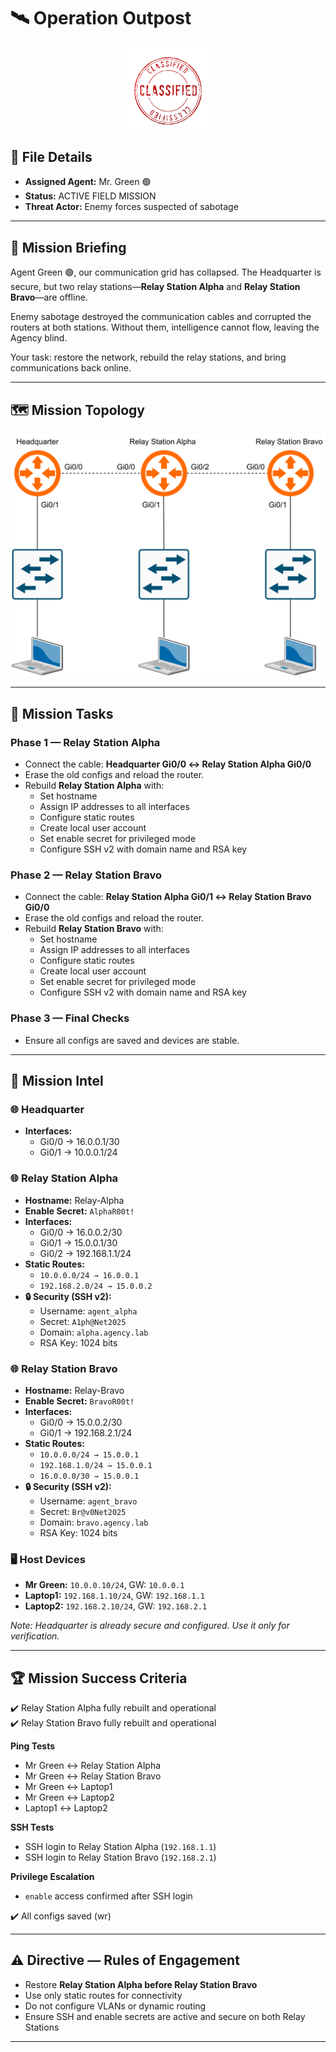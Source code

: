 # 🛰️ Operation Outpost

<div align="center">
  <img src="../Logos/classified1.png" alt="CLASSIFIED" width="128">
</div>

## 📂 File Details  
- **Assigned Agent:** Mr. Green 🟢   
- **Status:** ACTIVE FIELD MISSION  
- **Threat Actor:** Enemy forces suspected of sabotage  

---

## 📜 Mission Briefing  
Agent Green 🟢, our communication grid has collapsed. The Headquarter is secure, but two relay stations—**Relay Station Alpha** and **Relay Station Bravo**—are offline.  

Enemy sabotage destroyed the communication cables and corrupted the routers at both stations. Without them, intelligence cannot flow, leaving the Agency blind.  

Your task: restore the network, rebuild the relay stations, and bring communications back online.

---

## 🗺️ Mission Topology  
<div align="center">
  <img src="./topology.png" alt="Operation Outpost Topology" width="600">
</div>

---

## 🔐 Mission Tasks  

### Phase 1 — Relay Station Alpha  
- Connect the cable: **Headquarter Gi0/0 ↔ Relay Station Alpha Gi0/0**  
- Erase the old configs and reload the router.  
- Rebuild **Relay Station Alpha** with:  
  - Set hostname  
  - Assign IP addresses to all interfaces  
  - Configure static routes  
  - Create local user account  
  - Set enable secret for privileged mode  
  - Configure SSH v2 with domain name and RSA key  

### Phase 2 — Relay Station Bravo  
- Connect the cable: **Relay Station Alpha Gi0/1 ↔ Relay Station Bravo Gi0/0**  
- Erase the old configs and reload the router.  
- Rebuild **Relay Station Bravo** with:  
  - Set hostname  
  - Assign IP addresses to all interfaces  
  - Configure static routes  
  - Create local user account  
  - Set enable secret for privileged mode  
  - Configure SSH v2 with domain name and RSA key  

### Phase 3 — Final Checks  
- Ensure all configs are saved and devices are stable.  

---

## 📂 Mission Intel 

### 🌐 Headquarter

- **Interfaces:**
  - Gi0/0 → 16.0.0.1/30
  - Gi0/1 → 10.0.0.1/24

### 🌐 Relay Station Alpha  
- **Hostname:** Relay-Alpha 
- **Enable Secret:** `AlphaR00t!`   
- **Interfaces:**  
  - Gi0/0 → 16.0.0.2/30  
  - Gi0/1 → 15.0.0.1/30  
  - Gi0/2 → 192.168.1.1/24  
- **Static Routes:**  
  - `10.0.0.0/24 → 16.0.0.1`  
  - `192.168.2.0/24 → 15.0.0.2`  
- **🔒 Security (SSH v2):**  
  - Username: `agent_alpha`  
  - Secret: `A1ph@Net2025`  
  - Domain: `alpha.agency.lab`  
  - RSA Key: 1024 bits  

### 🌐 Relay Station Bravo  
- **Hostname:** Relay-Bravo  
- **Enable Secret:** `BravoR00t!`  
- **Interfaces:**  
  - Gi0/0 → 15.0.0.2/30  
  - Gi0/1 → 192.168.2.1/24  
- **Static Routes:**  
  - `10.0.0.0/24 → 15.0.0.1`  
  - `192.168.1.0/24 → 15.0.0.1`  
  - `16.0.0.0/30 → 15.0.0.1`  
- **🔒 Security (SSH v2):**  
  - Username: `agent_bravo`  
  - Secret: `Br@v0Net2025`  
  - Domain: `bravo.agency.lab`  
  - RSA Key: 1024 bits 

### 🖥️ Host Devices  
- **Mr Green:** `10.0.0.10/24`, GW: `10.0.0.1`  
- **Laptop1:** `192.168.1.10/24`, GW: `192.168.1.1`  
- **Laptop2:** `192.168.2.10/24`, GW: `192.168.2.1` 

*Note: Headquarter is already secure and configured. Use it only for verification.*  
 
---

## 🏆 Mission Success Criteria  
✔️ Relay Station Alpha fully rebuilt and operational  
✔️ Relay Station Bravo fully rebuilt and operational  

**Ping Tests**  
- Mr Green ↔ Relay Station Alpha  
- Mr Green ↔ Relay Station Bravo  
- Mr Green ↔ Laptop1  
- Mr Green ↔ Laptop2  
- Laptop1 ↔ Laptop2  

**SSH Tests**  
- SSH login to Relay Station Alpha (`192.168.1.1`)  
- SSH login to Relay Station Bravo (`192.168.2.1`)  

**Privilege Escalation**  
- `enable` access confirmed after SSH login  

✔️ All configs saved (wr)

---

## ⚠️ Directive — Rules of Engagement  
- Restore **Relay Station Alpha before Relay Station Bravo**  
- Use only static routes for connectivity  
- Do not configure VLANs or dynamic routing  
- Ensure SSH and enable secrets are active and secure on both Relay Stations  

---
